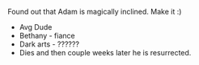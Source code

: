Found out that Adam is magically inclined.
Make it :)
- Avg Dude
- Bethany - fiance
- Dark arts - ??????
- Dies and then couple weeks later he is resurrected.